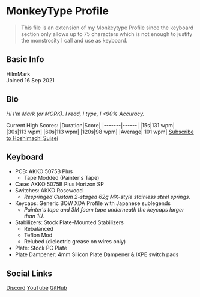 # MonkeyType Profile

> This file is an extension of my Monkeytype Profile since the keyboard section only allows up to 75 characters which is not enough to justify the monstrosity I call and use as keyboard.

## Basic Info

HiImMark <br>
Joined 16 Sep 2021

## Bio

_Hi I'm Mark (or MORK). I read, I type, I <90% Accuracy._

Current High Scores:
|Duration|Score|
|-------|------|
|15s|131 wpm|
|30s|113 wpm|
|60s|113 wpm|
|120s|98 wpm|
|Average| 101 wpm|
[Subscribe to Hoshimachi Suisei](https://www.youtube.com/@HoshimachiSuisei?sub_confirmation=1)

## Keyboard
- PCB: AKKO 5075B Plus
    - Tape Modded (Painter's Tape)
- Case: AKKO 5075B Plus Horizon SP
- Switches: AKKO Rosewood
    - *Respringed Custom 2-staged 62g MX-style stainless steel springs.*
- Keycaps: Generic BOW XDA Profile with Japanese sublegends
    - *Painter's tape and 3M foam tape underneath the keycaps larger than 1U.*
- Stabilizers: Stock Plate-Mounted Stabilizers
    - Rebalanced
    - Teflon Mod
    - Relubed (dielectric grease on wires only)
- Plate: Stock PC Plate
- Plate Dampener: 4mm Silicon Plate Dampener & IXPE switch pads

## Social Links
[Discord](https://discord.com/users/566384603007549480)
[YouTube](https://www.youtube.com/@HiImMark)
[GitHub](https://github.com/HiImMork)
